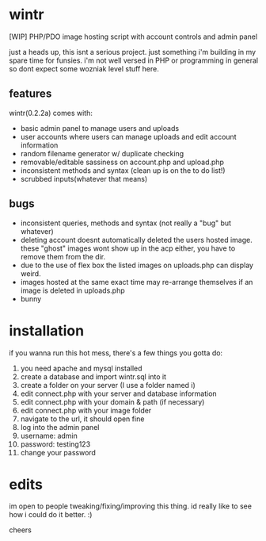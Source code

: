 # wintr
[WIP] PHP/PDO image hosting script with account controls and admin panel

just a heads up, this isnt a serious project. just something i'm building in my spare time for funsies. 
i'm not well versed in PHP or programming in general so dont expect some wozniak level stuff here.

## features
wintr(0.2.2a) comes with:
- basic admin panel to manage users and uploads
- user accounts where users can manage uploads and edit account information
- random filename generator w/ duplicate checking
- removable/editable sassiness on account.php and upload.php
- inconsistent methods and syntax (clean up is on the to do list!)
- scrubbed inputs(whatever that means)

## bugs
- inconsistent queries, methods and syntax (not really a "bug" but whatever)
- deleting account doesnt automatically deleted the users hosted image. 
these "ghost" images wont show up in the acp either, you have to remove them from the dir.
- due to the use of flex box the listed images on uploads.php can display weird.
- images hosted at the same exact time may re-arrange themselves if an image is deleted in uploads.php
- bunny

# installation
if you wanna run this hot mess, there's a few things you gotta do:
1. you need apache and mysql installed
2. create a database and import wintr.sql into it
3. create a folder on your server (I use a folder named i) 
4. edit connect.php with your server and database information
5. edit connect.php with your domain & path (if necessary)
6. edit connect.php with your image folder
7. navigate to the url, it should open fine
8. log into the admin panel
9. username: admin
10. password: testing123
11. change your password

# edits
im open to people tweaking/fixing/improving this thing. id really like to see how i could do it better. :)

cheers
